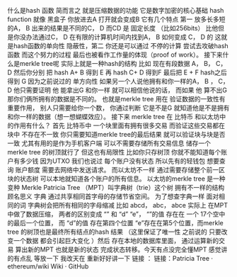 什么是hash 函数 简而言之 就是压缩数据的功能 它是数字加密的核心基础 hash function 就像 黑盒子 你放进去A 打开就会变成B  它有几个特点 第一 放多长多短的A， B 出来的结果是不同的C， D  而CD 是 固定长度 （比如256bits） 比他但是你没办法通过C， D 在有限的计算机时间内找到A， B 如何变成 C， D 的 这就是hash函数的单向性 隐蔽性，第二 你还是可以通过 不停的计算 尝试去攻破hash 函数 而这个努力的过程 最后也被看作工作量的体现（proof of work）。 接下来什么是merkle tree呢 实际上就是一种hash的结构 比如 现在有段数据 A， B， C，D 然后你分别 把 hash A+ B 得到 E 再 hash C+ D 得到F 最后把 E + F hash之后得到 G 因为之前说过的 单方向性 如果另一个人说他拥有和你一样的A， B ， C， D 他只需要证明 他 能拿出G 和你一样 就可以相信他说的话， 而如果 他 算不出G 那你们俩所拥有的数据是不同的。 也就是merkle tree 用在 验证数据的一致性有重要作用， 别人只需要给你一个数， 你通过判断 它是不是G 就知道他是不是拥有和你一样的数据（想一想蝴蝶效应）。 接下来 merkle tree 在 比特币 和以太坊中的作用有什么？ 首先 比特币中 一个块里面有拥有很多交易 而验证这些交易都在块中 不存在不一致 你只需要知道merkle tree的最后结果 就可以验证块与块是否一致 尤其有用的是作为手机客户端 可以不需要存储所有交易信息 储存一个merkle tree 的树顶就行了 但这也有局限性 比如你只存树顶 你就不能知道每个账户有多少钱 因为UTXO 我们也说过 每个账户没有状态 所以先有的轻钱包 想要查询 账户额度 需要去网络中发送请求。 而以太坊不一样 通过需要存储整个前一区块的状态树 可以本地就知道各个账户的所有信息。 以太坊的merkle tree 是一种变种 Merkle Patricia Tree （MPT）叫字典树（trie）这个树 拥有不一样的结构 顾名思义 字典 通过共享相同首字母的存储节省空间。 为了想查字典一样 面对相同的词 字典树会把所有相同的字母缩减 比如 abcd， abc， abce 实际上 在MPT中做了数据压缩， 两者的区别变成 “” 和 “d” “e”， “”的值 存在在 一个 17个空中的最后一个位置， 而 “d”的值 存在第四个位置 “e”存在在第5个位置，而merkle tree 的树顶也是最终所有结点的hash 结果 （这里保证了唯一性 之前说的 只要改变一个数据 都会引起巨大变化 ）然后 存在本地的数据库里面， 通过运算新的交易 算出新的MPT 也就是新的状态 完成状态转移。今天有点没完全懂MPT  感觉讲的有点乱 等放一下 我改天在 重新好好讲一下  链接 ： 链接：Patricia Tree · ethereum/wiki Wiki · GitHub
